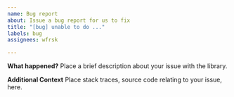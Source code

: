 ```yaml
---
name: Bug report
about: Issue a bug report for us to fix
title: "[bug] unable to do ..."
labels: bug
assignees: wfrsk

---
```


**What happened?**
Place a brief description about your issue with the library.

**Additional Context**
Place stack traces, source code relating to your issue, here.
